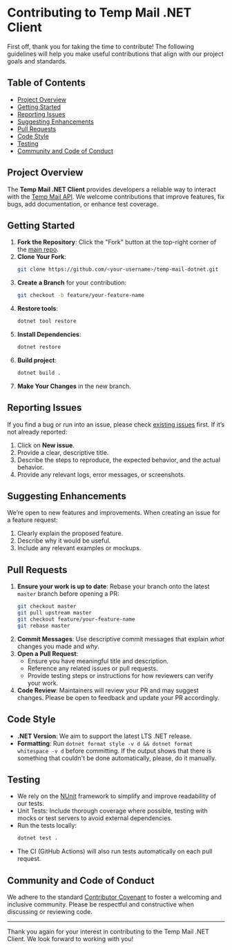 ﻿# Contributing to Temp Mail .NET Client

First off, thank you for taking the time to contribute! The following guidelines will help you make useful contributions that align with our project goals and standards.

## Table of Contents
- [Project Overview](#project-overview)
- [Getting Started](#getting-started)
- [Reporting Issues](#reporting-issues)
- [Suggesting Enhancements](#suggesting-enhancements)
- [Pull Requests](#pull-requests)
- [Code Style](#code-style)
- [Testing](#testing)
- [Community and Code of Conduct](#community-and-code-of-conduct)

## Project Overview
The **Temp Mail .NET Client** provides developers a reliable way to interact with the [Temp Mail API](https://docs.temp-mail.io). We welcome contributions that improve features, fix bugs, add documentation, or enhance test coverage.

## Getting Started
1. **Fork the Repository**: Click the "Fork" button at the top-right corner of the [main repo](https://github.com/temp-mail-io/temp-mail-dotnet).
2. **Clone Your Fork**:
   ```bash
   git clone https://github.com/<your-username>/temp-mail-dotnet.git
   ```
3. **Create a Branch** for your contribution:
    ```bash
    git checkout -b feature/your-feature-name
    ```
4. **Restore tools**:
    ```bash
   dotnet tool restore
    ```
5. **Install Dependencies**:
    ```bash
    dotnet restore 
    ```
6. **Build project**:
    ```bash
    dotnet build .
    ```
7. **Make Your Changes** in the new branch.

## Reporting Issues
If you find a bug or run into an issue, please check [existing issues](https://github.com/temp-mail-io/temp-mail-dotnet/issues) first. If it’s not already reported:
1. Click on **New issue**.
2. Provide a clear, descriptive title.
3. Describe the steps to reproduce, the expected behavior, and the actual behavior.
4. Provide any relevant logs, error messages, or screenshots.

## Suggesting Enhancements
We’re open to new features and improvements. When creating an issue for a feature request:
1. Clearly explain the proposed feature.
2. Describe why it would be useful.
3. Include any relevant examples or mockups.

## Pull Requests
1. **Ensure your work is up to date**: Rebase your branch onto the latest `master` branch before opening a PR:
    ```bash
    git checkout master
    git pull upstream master
    git checkout feature/your-feature-name
    git rebase master
    ```
2. **Commit Messages**: Use descriptive commit messages that explain _what_ changes you made and _why_.
3. **Open a Pull Request**:
    - Ensure you have meaningful title and description.
    - Reference any related issues or pull requests.
    - Provide testing steps or instructions for how reviewers can verify your work.
4. **Code Review**: Maintainers will review your PR and may suggest changes. Please be open to feedback and update your PR accordingly.

## Code Style
- **.NET Version**: We aim to support the latest LTS .NET release.
- **Formatting**: Run `dotnet format style -v d && dotnet format whitespace -v d` before committing. If the output shows that there is something that couldn't be done automatically, please, do it manually.

## Testing
- We rely on the [NUnit](https://github.com/nunit/nunit) framework to simplify and improve readability of our tests.
- Unit Tests: Include thorough coverage where possible, testing with mocks or test servers to avoid external dependencies.
- Run the tests locally:
    ```bash
    dotnet test .
    ```
- The CI (GitHub Actions) will also run tests automatically on each pull request.

## Community and Code of Conduct

We adhere to the standard [Contributor Covenant](https://www.contributor-covenant.org/) to foster a welcoming and inclusive community. Please be respectful and constructive when discussing or reviewing code.

---

Thank you again for your interest in contributing to the Temp Mail .NET Client. We look forward to working with you!